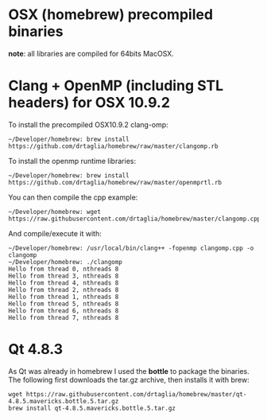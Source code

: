 OSX (homebrew) precompiled binaries
====
**note**: all libraries are compiled for 64bits MacOSX.

# Clang + OpenMP (including STL headers) for OSX 10.9.2

To install the precompiled OSX10.9.2 clang-omp:

    ~/Developer/homebrew: brew install https://github.com/drtaglia/homebrew/raw/master/clangomp.rb


To install the openmp runtime libraries:

    ~/Developer/homebrew: brew install https://github.com/drtaglia/homebrew/raw/master/openmprtl.rb
    
You can then compile the cpp example:

    ~/Developer/homebrew: wget https://raw.githubusercontent.com/drtaglia/homebrew/master/clangomp.cpp
    
And compile/execute it with: 

    ~/Developer/homebrew: /usr/local/bin/clang++ -fopenmp clangomp.cpp -o clangomp
    ~/Developer/homebrew: ./clangomp
    Hello from thread 0, nthreads 8
    Hello from thread 3, nthreads 8
    Hello from thread 4, nthreads 8
    Hello from thread 2, nthreads 8
    Hello from thread 1, nthreads 8
    Hello from thread 5, nthreads 8
    Hello from thread 6, nthreads 8
    Hello from thread 7, nthreads 8


# Qt 4.8.3 

As Qt was already in homebrew I used the **bottle** to package the binaries.
The following first downloads the tar.gz archive, then installs it with brew:

    wget https://raw.githubusercontent.com/drtaglia/homebrew/master/qt-4.8.5.mavericks.bottle.5.tar.gz
    brew install qt-4.8.5.mavericks.bottle.5.tar.gz
